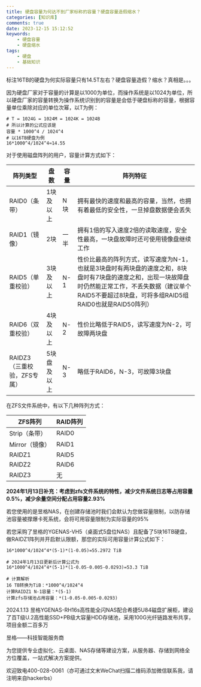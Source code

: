 ```yaml
---
title: 硬盘容量为何达不到厂家标称的容量？硬盘容量造假缩水？
categories: [知识库]
comments: true
date: 2023-12-15 15:12:52
keywords:
    - 硬盘容量
    - 硬盘缩水
tags:
    - 硬盘
    - 基础知识
---
```


标注16TB的硬盘为何实际容量只有14.5T左右？硬盘容量造假？缩水？真相是。。。

<!-- more -->

因为硬盘厂家对于容量的计算是以1000为单位，而操作系统是以1024为单位，所以硬盘厂家的容量转换为操作系统识别到的容量是会低于硬盘标称的容量，根据容量单位乘除对应的单位次幂，以T为例：
```shell
# T = 1024G = 1024M = 1024K = 1024B
# 所以计算的公式应该是
容量 * 1000^4 / 1024^4
# 以16TB硬盘为例
16*1000^4/1024^4≈14.55
```

对于使用磁盘阵列的用户，容量计算方式如下：

|阵列类型|盘数|容量|阵列特征|
|---|---|---|---|
|RAID0（条带）|1块及以上|N块|拥有最快的速度和最高的容量，当然，也拥有着最低的安全性，一旦掉盘数据便会丢失|
|RAID1（镜像）|2块|一半|拥有1倍的写入速度2倍的读取速度，安全性最高，一块盘故障时还可使用镜像盘继续工作|
|RAID5（单重校验）|3块及以上|N-1|性价比最高的阵列方式，读写速度为N-1，也就是3块盘时有两块盘的速度之和，8块盘时有7块盘的速度之和，出现一块故障盘时仍然能正常工作，不丢失数据（建议单个RAID5不要超过8块盘，可将多组RAID5组RAID0也就是RAID50阵列）|
|RAID6（双重校验）|4块及以上|N-2|性价比略低于RAID5，读写速度为N-2，可故障两块盘|
|RAIDZ3（三重校验，ZFS专属）|5块盘及以上|N-3|略低于RAID6，N-3，可故障3块盘|

在ZFS文件系统中，有以下几种阵列方式：

|ZFS阵列|RAID阵列|
|---|---|
|Strip（条带）|RAID0|
|Mirror（镜像）|RAID1|
|RAIDZ1|RAID5|
|RAIDZ2|RAID6|
|RAIDZ3|无|

**2024年1月13日补充：考虑到zfs文件系统的特性，减少文件系统日志等占用容量0.5%，减少余量空间分配占用容量2.93%**

若您使用的是昱格NAS，在创建存储池时我们会默认为您做容量限制，以防存储池容量被撑爆卡死系统，会将可用容量限制为实际容量的95%

若您采购了昱格的YGENAS-VH5（桌面式5盘位NAS）且配备了5块16TB硬盘，做RAIDZ1阵列并开启默认限额，那您的实际可用容量计算公式如下：

```shell
16*1000^4/1024^4*(5-1)*(1-0.05)=55.2972 TiB

# 2024年1月13日更新后计算公式为
16*1000^4/1024^4*(5-1)*(1-0.05-0.005-0.0293)=53.3 TiB

# 计算解析
16 TB转换为TiB：*1000^4/1024^4
计算RAIDZ1 N-1容量：*(5-1)
计算zfs存储池占用容量：*(1-0.05-0.005-0.0293)
```

2024.1.13 昱格YGENAS-RH16s高性能全闪NAS配合希捷5U84磁盘扩展柜，建设了百T级U.2高性能SSD+PB级大容量HDD存储池，采用100G光纤链路发布共享，项目金额二百多万

昱格——科技智能服务商

为您提供专业虚拟化、云桌面、NAS存储等建设方案，从服务器、存储到网络全方位覆盖，一站式解决方案提供。

欢迎致电400-028-0061（亦可通过文末WeChat扫描二维码添加微信联系我，请注明来自hackerbs）